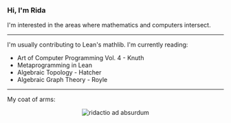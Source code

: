 ### Hi, I'm Rida

I'm interested in the areas where mathematics and computers intersect.
___
I'm usually contributing to Lean's mathlib. I'm currently reading:
- Art of Computer Programming Vol. 4 - Knuth
- Metaprogramming in Lean
- Algebraic Topology - Hatcher
- Algebraic Graph Theory - Royle
___
My coat of arms:
<p align="center">
  <img src="https://github.com/Rida-Hamadani/Rida-Hamadani/assets/106540880/71282ce0-4b33-4e03-a278-e41e49527adc" alt="ridactio ad absurdum"/>
</p>
